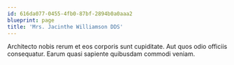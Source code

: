 ```yaml
---
id: 616da077-0455-4fb0-87bf-2894b0a0aaa2
blueprint: page
title: 'Mrs. Jacinthe Williamson DDS'
---
```

Architecto nobis rerum et eos corporis sunt cupiditate. Aut quos odio officiis consequatur. Earum quasi sapiente quibusdam commodi veniam.